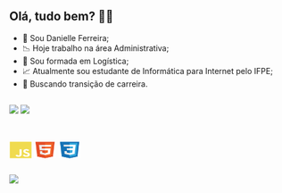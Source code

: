 ## Olá, tudo bem? 🖖🏽

- 🦋 Sou Danielle Ferreira;
- 📉 Hoje trabalho na área Administrativa;
- 🚚 Sou formada em Logística;
- 📈 Atualmente sou estudante de Informática para Internet pelo IFPE;
- 🚀 Buscando transição de carreira.
##

<div>
  <href= "https://https://github.com/DanielleFS">
  <img height="180em" src="https://github-readme-stats.vercel.app/api?username=daniellefs&show_icons=true&theme=panda"/>
  <img height="180em" src="https://github-readme-stats.vercel.app/api/top-langs/?username=daniellefs&layout=compact&langs_count=16&theme=panda"/>
</div>
    
##

<div style="display: inline_block"><br>
  <img align="center" alt="Js" height="30" width="40" src="https://raw.githubusercontent.com/devicons/devicon/master/icons/javascript/javascript-plain.svg">
  <img align="center" alt="HTML" height="30" width="40" src="https://raw.githubusercontent.com/devicons/devicon/master/icons/html5/html5-original.svg">
  <img align="center" alt="CSS" height="30" width="40" src="https://raw.githubusercontent.com/devicons/devicon/master/icons/css3/css3-original.svg">
</div>

##

<div> 
  <a href="https://www.linkedin.com/in/danielle-ferreirads/" target="_blank"><img src="https://img.shields.io/badge/-LinkedIn-%230077B5?style=for-the-badge&logo=linkedin&logoColor=white" target="_blank"></a> 
</div>

##

